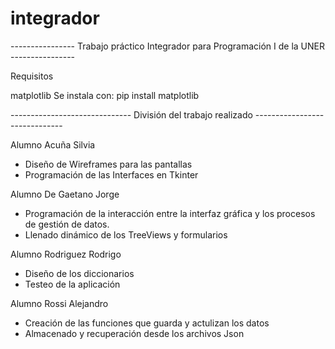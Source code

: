 # integrador
---------------- Trabajo práctico Integrador para Programación I de la UNER ----------------

Requisitos

matplotlib 
Se instala con: pip install matplotlib



------------------------------ División del trabajo realizado ------------------------------

Alumno Acuña Silvia

* Diseño de Wireframes para las pantallas
* Programación de las Interfaces en Tkinter

Alumno De Gaetano Jorge

* Programación de la interacción entre la interfaz gráfica y los procesos de gestión de datos.
* Llenado dinámico de los TreeViews y formularios

Alumno Rodriguez Rodrigo 

* Diseño de los diccionarios
* Testeo de la aplicación

Alumno Rossi Alejandro

* Creación de las funciones que guarda y actulizan los datos
* Almacenado y recuperación desde los archivos Json

